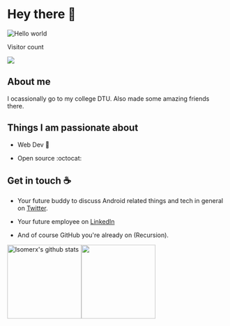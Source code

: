
# Hey there :wave:

  

<img  src="https://raw.githubusercontent.com/sagar-viradiya/sagar-viradiya/master/resources/banner.png"  alt="Hello world">

  

<p  align="center">

Visitor count<br>

<img  src="https://profile-counter.glitch.me/isomerx/count.svg" />

</p>

  

## About me

  

<!-- I'm Dhruv Bakshi. A Fullstack web dev. An Android Engineer at [DeliveryHero](https://www.deliveryhero.com/) and also Co-organizer of [GDG MAD](https://gdgmad.com/) (Mumbai). Community is :heart:. Code blooded animal, 1xEngineer :stuck_out_tongue: and :coffee: lover. -->

  

I ocassionally go to my college DTU. Also made some amazing friends there.

  
  

## Things I am passionate about

  

- Web Dev :robot:

- Open source :octocat:

  

## Get in touch :coffee:

  

- Your future buddy to discuss Android related things and tech in general on [Twitter](https://twitter.com/dramaticdhruv).

- Your future employee on [LinkedIn](https://www.linkedin.com/in/dhruvbakshiwork)

- And of course GitHub you're already on (Recursion).

<img align="center" src="https://github-readme-stats.vercel.app/api?username=isomerx&show_icons=true&include_all_commits=true&theme=buefy&hide_border=true" alt="Isomerx's github stats" height="170px"/><img align="center" src="https://github-readme-stats.vercel.app/api/top-langs/?username=isomerx&layout=compact&theme=buefy&hide_border=true"   height="170px"/>
